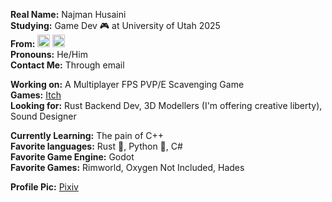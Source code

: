 **Real Name:** Najman Husaini  
**Studying:** Game Dev 🎮 at University of Utah 2025  
**From:** <img src="https://external-content.duckduckgo.com/iu/?u=https%3A%2F%2Fimages.emojiterra.com%2Fgoogle%2Fandroid-11%2F128px%2F1f1f2-1f1fe.png&f=1&nofb=1&ipt=69b7c02ef6c91321ba2abaf0b6c54c4ceb73fc7d8e344caea91e49ffa0eb8220&ipo=images" width="20"/> <img src="https://external-content.duckduckgo.com/iu/?u=https%3A%2F%2Fimages.emojiterra.com%2Fgoogle%2Fandroid-11%2F128px%2F1f1f2-1f1fe.png&f=1&nofb=1&ipt=69b7c02ef6c91321ba2abaf0b6c54c4ceb73fc7d8e344caea91e49ffa0eb8220&ipo=images" width="20"/>  
**Pronouns:** He/Him  
**Contact Me:** Through email

**Working on:** A Multiplayer FPS PVP/E Scavenging Game  
**Games:** [Itch](https://manglemix.itch.io)  
**Looking for:** Rust Backend Dev, 3D Modellers (I'm offering creative liberty), Sound Designer  

**Currently Learning:** The pain of C++  
**Favorite languages:** Rust 🦀, Python 🐍, C#  
**Favorite Game Engine:** Godot  
**Favorite Games:** Rimworld, Oxygen Not Included, Hades  

**Profile Pic:** [Pixiv](https://www.pixiv.net/en/artworks/77058190)  
